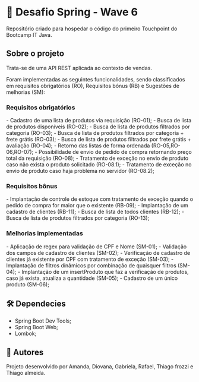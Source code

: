 <h1>🚀 Desafio Spring - Wave 6</h1>

<p> Repositório criado para hospedar o código do primeiro Touchpoint do Bootcamp IT Java.
</p>

<h2>Sobre o projeto</h2>
<p> 
Trata-se de uma API REST aplicada ao contexto de vendas.

Foram implementadas as seguintes funcionalidades, sendo classificados em requisitos obrigatórios (RO),
Requisitos bônus (RB) e Sugestões de melhorias (SM):

<h3>Requisitos obrigatórios</h3>
- Cadastro de uma lista de produtos via requisição (RO-01);
- Busca de lista de produtos disponíveis (RO-02);
- Busca de lista de produtos filtrados por categoria (RO-03);
- Busca de lista de produtos filtrados por categoria + frete grátis (RO-03);
- Busca de lista de produtos filtrados por frete grátis + avaliação (RO-04);
- Retorno das listas de forma ordenada (RO-05,RO-06,RO-07);
- Possibilidade de envio de pedido de compra retornando preço total da requisição (RO-08);
- Tratamento de exceção no envio de produto caso não exista o produto solicitado (RO-08.1);
- Tratamento de exceção no envio de produto caso haja problema no servidor (RO-08.2);

<h3>Requisitos bônus</h3>
- Implantação de controle de estoque com tratamento de exceção quando o pedido de compra for maior que o existente (RB-09);
- Implantação de um cadastro de clientes (RB-11);
- Busca de lista de todos clientes (RB-12);
- Busca de lista de produtos filtrados por categoria (RO-13);

<h3 align="left">Melhorias implementadas</h3>
- Aplicação de regex para validação de CPF e Nome (SM-01);
- Validação dos campos de cadastro de clientes (SM-02);
- Verificação de cadastro de clientes já existente por CPF com tratamento de exceção (SM-03);
- Implantação de filtros dinâmicos por combinação de quaisquer filtros (SM-04);
- Implantação de um insertProduto que faz a verificação de produtos, caso já exista, atualiza a quantidade (SM-05);
- Cadastro de um único produto (SM-06);
</p>

<h2>🛠 Dependecies</h2>
<p>

- Spring Boot Dev Tools;
- Spring Boot Web;
- Lombok;

</p>

<h2>  📝 Autores </h2>
<p>

Projeto desenvolvido por Amanda, Diovana, Gabriela, Rafael, Thiago frozzi e Thiago almeida. 

</p>